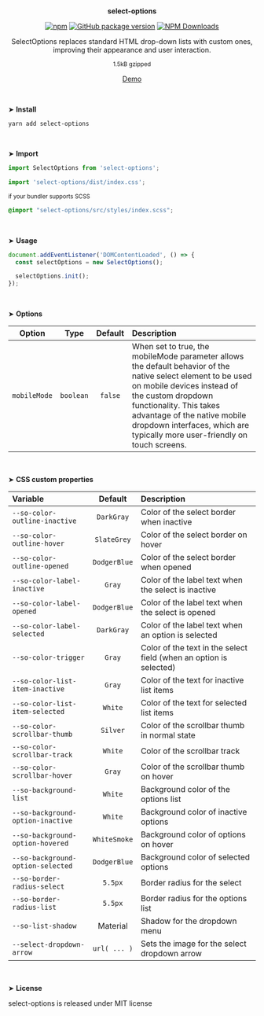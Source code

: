 <br>
<p align="center"><strong>select-options</strong></p>

<div align="center">

[![npm](https://img.shields.io/npm/v/select-options.svg?colorB=brightgreen)](https://www.npmjs.com/package/select-options)
[![GitHub package version](https://img.shields.io/github/package-json/v/ux-ui-pro/select-options.svg)](https://github.com/ux-ui-pro/select-options)
[![NPM Downloads](https://img.shields.io/npm/dm/select-options.svg?style=flat)](https://www.npmjs.org/package/select-options)

</div>

<p align="center">SelectOptions replaces standard HTML drop-down lists with custom ones, improving their appearance and user interaction.</p>
<p align="center"><sup>1.5kB gzipped</sup></p>
<p align="center"><a href="https://codepen.io/ux-ui/full/pomJYYr">Demo</a></p>
<br>

&#10148; **Install**

```console
yarn add select-options
```
<br>

&#10148; **Import**

```javascript
import SelectOptions from 'select-options';
```
```javascript
import 'select-options/dist/index.css';
```
<sub>if your bundler supports SCSS</sub>
```SCSS
@import "select-options/src/styles/index.scss";
```
<br>

&#10148; **Usage**

```javascript
document.addEventListener('DOMContentLoaded', () => {
  const selectOptions = new SelectOptions();

  selectOptions.init();
});
```
<br>

&#10148; **Options**

|    Option    |   Type    | Default | Description                                                                                                                                                                                                                                                                                            |
|:------------:|:---------:|:-------:|:-------------------------------------------------------------------------------------------------------------------------------------------------------------------------------------------------------------------------------------------------------------------------------------------------------|
| `mobileMode` | `boolean` | `false` | When set to true, the mobileMode parameter allows the default behavior of the native select element to be used on mobile devices instead of the custom dropdown functionality. This takes advantage of the native mobile dropdown interfaces, which are typically more user-friendly on touch screens. |
<br>

&#10148; **CSS custom properties**

| Variable                           |    Default    | Description                                                        |
|:-----------------------------------|:-------------:|:-------------------------------------------------------------------|
| `--so-color-outline-inactive`      |  `DarkGray`   | Color of the select border when inactive                           |
| `--so-color-outline-hover`         |  `SlateGrey`  | Color of the select border on hover                                |
| `--so-color-outline-opened`        | `DodgerBlue`  | Color of the select border when opened                             |
| `--so-color-label-inactive`        |    `Gray`     | Color of the label text when the select is inactive                |
| `--so-color-label-opened`          | `DodgerBlue`  | Color of the label text when the select is opened                  |
| `--so-color-label-selected`        |  `DarkGray`   | Color of the label text when an option is selected                 |
| `--so-color-trigger`               |    `Gray`     | Color of the text in the select field (when an option is selected) |
| `--so-color-list-item-inactive`    |    `Gray`     | Color of the text for inactive list items                          |
| `--so-color-list-item-selected`    |    `White`    | Color of the text for selected list items                          |
| `--so-color-scrollbar-thumb`       |   `Silver`    | Color of the scrollbar thumb in normal state                       |
| `--so-color-scrollbar-track`       |    `White`    | Color of the scrollbar track                                       |
| `--so-color-scrollbar-hover`       |    `Gray`     | Color of the scrollbar thumb on hover                              |
| `--so-background-list`             |    `White`    | Background color of the options list                               |
| `--so-background-option-inactive`  |    `White`    | Background color of inactive options                               |
| `--so-background-option-hovered`   | `WhiteSmoke`  | Background color of options on hover                               |
| `--so-background-option-selected`  | `DodgerBlue`  | Background color of selected options                               |
| `--so-border-radius-select`        |    `5.5px`    | Border radius for the select                                       |
| `--so-border-radius-list`          |    `5.5px`    | Border radius for the options list                                 |
| `--so-list-shadow`                 |   Material    | Shadow for the dropdown menu                                       |
| `--select-dropdown-arrow`          | `url( ... )`  | Sets the image for the select dropdown arrow                       |
<br>

&#10148; **License**

select-options is released under MIT license
